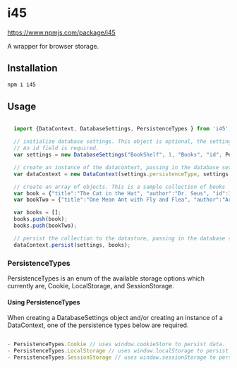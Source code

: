 # i45

https://www.npmjs.com/package/i45

A wrapper for browser storage.

## Installation

``` javascript
npm i i45

```

## Usage

``` javascript

  import {DataContext, DatabaseSettings, PersistenceTypes } from 'i45';

  // initialize database settings. This object is optional, the settings can be passed as strings.
  // An id field is required.
  var settings = new DatabaseSettings("BookShelf", 1, "Books", "id", PersistenceTypes.LocalStorage);

  // create an instance of the datacontext, passing in the database settings. For Cookie storage, tableName/objectStoreName is used as the cookie name.
  var dataContext = new DataContext(settings.persistenceType, settings.databaseName, settings.databaseVersion, settings.objectStoreName, settings.keyPathField);

  // create an array of objects. This is a sample collection of books
  var book = {"title":"The Cat in the Hat", "author":"Dr. Seus", "id":123456};
  var bookTwo = {"title":"One Mean Ant with Fly and Flea", "author":"Arthur Yorinks", "id":123457};

  var books = [];
  books.push(book);
  books.push(bookTwo);

  // persist the collection to the datastore, passing in the database settings and the collection.
  dataContext.persist(settings, books);

  ```

### PersistenceTypes

PersistenceTypes is an enum of the available storage options which currently are, Cookie, LocalStorage, and SessionStorage.

#### Using PersistenceTypes

When creating a DatabaseSettings object and/or creating an instance of a DataContext, one of the persistence types below are required.

``` javascript

- PersistenceTypes.Cookie // uses window.cookieStore to persist data.
- PersistenceTypes.LocalStorage // uses window.localStorage to persist data.
- PersistenceTypes.SessionStorage // uses window.sessionStorage to persist data.
